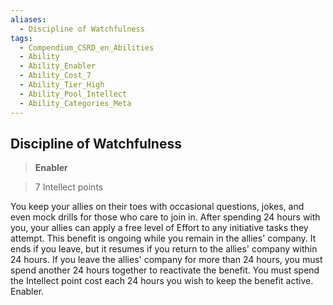 ```yaml
---
aliases:
  - Discipline of Watchfulness
tags:
  - Compendium_CSRD_en_Abilities
  - Ability
  - Ability_Enabler
  - Ability_Cost_7
  - Ability_Tier_High
  - Ability_Pool_Intellect
  - Ability_Categories_Meta
---
```

  
    
## Discipline of Watchfulness    
>**Enabler**    
>7 Intellect points  
    
You keep your allies on their toes with occasional questions, jokes, and even mock drills for those who care to join in. After spending 24 hours with you, your allies can apply a free level of Effort to any initiative tasks they attempt. This benefit is ongoing while you remain in the allies' company. It ends if you leave, but it resumes if you return to the allies' company within 24 hours. If you leave the allies' company for more than 24 hours, you must spend another 24 hours together to reactivate the benefit. You must spend the Intellect point cost each 24 hours you wish to keep the benefit active. Enabler.